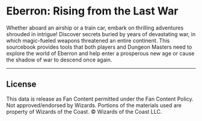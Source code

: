 # Eberron: Rising from the Last War

Whether aboard an airship or a train car, embark on thrilling adventures shrouded in intrigue! Discover secrets buried by years of devastating war, in which magic-fueled weapons threatened an entire continent. This sourcebook provides tools that both players and Dungeon Masters need to explore the world of Eberron and help enter a prosperous new age or cause the shadow of war to descend once again.

---

## License

This data is release as Fan Content permitted under the Fan Content Policy. Not approved/endorsed by Wizards. Portions of the materials used are property of Wizards of the Coast. © Wizards of the Coast LLC.
